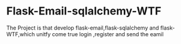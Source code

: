 # Flask-Email-sqlalchemy-WTF
The Project is that develop flask-email,flask-sqlalchemy and flask-WTF,which unitfy come true login ,register and send the eamil
